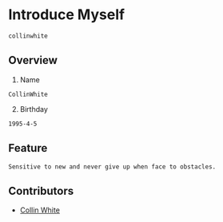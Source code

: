 # Introduce Myself
    collinwhite
## Overview
1. Name
``` 
CollinWhite
```
2. Birthday
```
1995-4-5
```
## Feature
```
Sensitive to new and never give up when face to obstacles.
```
## Contributors
- [Collin White](./Collinwhite/README.md)
